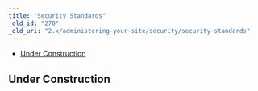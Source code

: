 ```yaml
---
title: "Security Standards"
_old_id: "270"
_old_uri: "2.x/administering-your-site/security/security-standards"
---
```


- [Under Construction](#under-construction)



## Under Construction